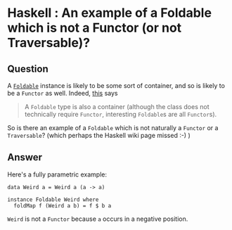 
# Haskell : An example of a Foldable which is not a Functor (or not Traversable)?

## Question
        
A [`Foldable`](http://hackage.haskell.org/packages/archive/base/latest/doc/html/Data-Foldable.html) instance is likely to be some sort of container, and so is likely to be a `Functor` as well. Indeed, [this](http://www.haskell.org/haskellwiki/Foldable_and_Traversable) says

> A `Foldable` type is also a container (although the class does not technically require `Functor`, interesting `Foldable`s are all `Functor`s).

So is there an example of a `Foldable` which is not naturally a `Functor` or a `Traversable`? (which perhaps the Haskell wiki page missed :-) )

## Answer
        
Here's a fully parametric example:

    data Weird a = Weird a (a -> a)
    
    instance Foldable Weird where
      foldMap f (Weird a b) = f $ b a
    

`Weird` is not a `Functor` because `a` occurs in a negative position.
